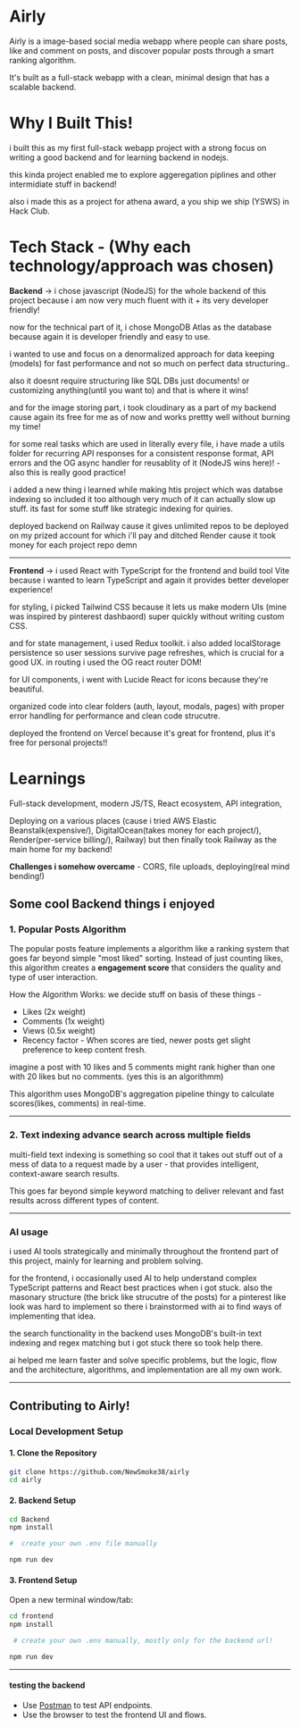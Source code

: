 # Airly

Airly is a image-based social media webapp where people can share posts, like and comment on posts, and discover popular posts through a smart ranking algorithm. 

It's built as a full-stack webapp with a clean, minimal design that has a scalable backend.

# Why I Built This! 

i built this as my first full-stack webapp project with a strong focus on writing a good backend and for learning backend in nodejs. 

this kinda project enabled me to explore aggeregation piplines and other intermidiate stuff in backend!

also i made this as a project for athena award, a you ship we ship (YSWS) in Hack Club.


# Tech Stack - (Why each technology/approach was chosen)

**Backend** -> i chose javascript (NodeJS) for the whole backend of this project because i am now very much fluent with it + its very developer friendly!

now for the technical part of it, i chose MongoDB Atlas as the database because again it is developer friendly and easy to use. 

i wanted to use and focus on a denormalized approach for data keeping (models) for fast performance and not so much on perfect data structuring..

also it doesnt require structuring like SQL DBs just documents! or customizing anything(until you want to) and that is where it wins! 

and for the image storing part, i took cloudinary as a part of my backend cause again its free for me as of now and works prettty well without burning my time!

for some real tasks which are used in literally every file, i have made a utils folder for recurring API responses for a consistent response format, API errors and the OG async handler for reusablity of it (NodeJS wins here)! - also this is really good practice!

i added a new thing i learned while making htis project which was databse indexing so included it too although very much of it can actually slow up stuff. its fast for some stuff like strategic indexing for quiries.

deployed backend on Railway cause it gives unlimited repos to be deployed on my prized account for which i'll pay and ditched Render cause it took money for each project repo demn

---
**Frontend** -> i used React with TypeScript for the frontend and build tool Vite  because i wanted to learn TypeScript and again it provides better developer experience! 

for styling, i picked Tailwind CSS because it lets us make modern UIs (mine was inspired by pinterest dashbaord) super quickly without writing custom CSS.

and for state management, i used Redux toolkit. i also added localStorage persistence so user sessions survive page refreshes, which is crucial for a good UX. in routing i used the OG react router DOM!

for UI components, i went with Lucide React for icons because they're beautiful.

organized code into clear folders (auth, layout, modals, pages) with proper error handling for performance and clean code strucutre.

deployed the frontend on Vercel because it's great for frontend, plus it's free for personal projects!!

# Learnings

Full-stack development, modern JS/TS, React ecosystem, API integration,

Deploying on a various places (cause i tried AWS Elastic Beanstalk(expensive/), DigitalOcean(takes money for each project/), Render(per-service billing/), Railway) but then finally took Railway as the main home for my backend!

**Challenges i somehow overcame** - CORS, file uploads, deploying(real mind bending!)


##  **Some cool Backend things i enjoyed**

### **1. Popular Posts Algorithm**

The popular posts feature implements a algorithm like a ranking system that goes far beyond simple "most liked" sorting. Instead of just counting likes, this algorithm creates a **engagement score** that considers the quality and type of user interaction.

How the Algorithm Works: we decide stuff on basis of these things -
- Likes (2x weight)
- Comments (1x weight)
- Views (0.5x weight)
- Recency factor - When scores are tied, newer posts get slight preference to keep content fresh. 

imagine a post with 10 likes and 5 comments might rank higher than one with 20 likes but no comments. (yes this is an algorithmm)

This algorithm uses MongoDB's aggregation pipeline thingy to calculate scores(likes, comments) in real-time. 

---

### **2. Text indexing advance search across multiple fields**

multi-field text indexing is something so cool that it takes out stuff out of a mess of data to a request made by a user - that provides intelligent, context-aware search results.

 This goes far beyond simple keyword matching to deliver relevant and fast results across different types of content.

---


### AI usage

i used AI tools strategically and minimally throughout the frontend part of this  project, mainly for learning and problem solving. 

for the frontend, i occasionally used AI to help understand complex TypeScript patterns and React best practices when i got stuck. also the masonary structure (the brick like strucutre of the posts) for a pinterest like look was hard to implement so there i brainstormed with ai to find ways of implementing that idea.

the search functionality in the backend uses MongoDB's built-in text indexing and regex matching but i got stuck there so took help there.

ai helped me learn faster and solve specific problems, but the logic, flow and the architecture, algorithms, and implementation are all my own work. 

---

## Contributing to Airly!


### Local Development Setup

#### 1. Clone the Repository
```bash
git clone https://github.com/NewSmoke38/airly
cd airly
```

#### 2. Backend Setup
```bash
cd Backend
npm install           

#  create your own .env file manually

npm run dev
```

#### 3. Frontend Setup
Open a new terminal window/tab:
```bash
cd frontend
npm install           

 # create your own .env manually, mostly only for the backend url!

npm run dev
```
---

#### testing the backend 
- Use [Postman](https://www.postman.com/) to test API endpoints.
- Use the browser to test the frontend UI and flows.



